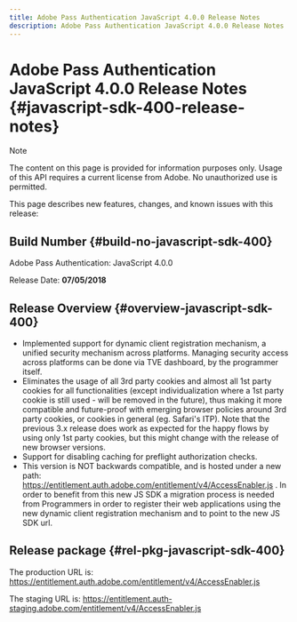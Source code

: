 ```yaml
---
title: Adobe Pass Authentication JavaScript 4.0.0 Release Notes
description: Adobe Pass Authentication JavaScript 4.0.0 Release Notes
---
```

# Adobe Pass Authentication JavaScript 4.0.0 Release Notes {#javascript-sdk-400-release-notes}

>[!NOTE]
>
>The content on this page is provided for information purposes only. Usage of this API requires a current license from Adobe. No unauthorized use is permitted.

This page describes new features, changes, and known issues with this release:

## Build Number {#build-no-javascript-sdk-400}

Adobe Pass Authentication: JavaScript 4.0.0

Release Date: **07/05/2018**


## Release Overview {#overview-javascript-sdk-400}

* Implemented support for dynamic client registration mechanism, a unified security mechanism across platforms. Managing security access across platforms can be done via TVE dashboard, by the programmer itself.
* Eliminates the usage of all 3rd party cookies and almost all 1st party cookies for all functionalities (except individualization where a 1st party cookie is still used - will be removed in the future), thus making it more compatible and future-proof with emerging browser policies around 3rd party cookies, or cookies in general (eg. Safari's ITP). Note that the previous 3.x release does work as expected for the happy flows by using only 1st party cookies, but this might change with the release of new browser versions.
* Support for disabling caching for preflight authorization checks.
* This version is NOT backwards compatible, and is hosted under a new path: https://entitlement.auth.adobe.com/entitlement/v4/AccessEnabler.js . In order to benefit from this new JS SDK a migration process is needed from Programmers in order to register their web applications using the new dynamic client registration mechanism and to point to the new JS SDK url.


## Release package {#rel-pkg-javascript-sdk-400}

The production URL is: https://entitlement.auth.adobe.com/entitlement/v4/AccessEnabler.js

The staging URL is: https://entitlement.auth-staging.adobe.com/entitlement/v4/AccessEnabler.js
